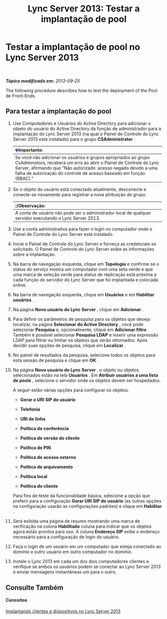 ﻿---
title: 'Lync Server 2013: Testar a implantação de pool '
TOCTitle: 'Testar a implantação de pool '
ms:assetid: ffd80617-155a-4041-bbeb-74503e7938dd
ms:mtpsurl: https://technet.microsoft.com/pt-br/library/Gg413092(v=OCS.15)
ms:contentKeyID: 49308729
ms.date: 05/19/2016
mtps_version: v=OCS.15
ms.translationtype: HT
---

# Testar a implantação de pool no Lync Server 2013

 

_**Tópico modificado em:** 2013-09-25_

The following procedure describes how to test the deployment of the Pool de Front-Ends.

## Para testar a implantação do pool

1.  Use Computadores e Usuários do Active Directory para adicionar o objeto do usuário do Active Directory da função de administrador para a implantação do Lync Server 2013 (na qual o Painel de Controle do Lync Server 2013 está instalado) para o grupo **CSAdministrator** .
    
    <table>
    <thead>
    <tr class="header">
    <th><img src="images/Gg425939.important(OCS.15).gif" title="important" alt="important" />Importante:</th>
    </tr>
    </thead>
    <tbody>
    <tr class="odd">
    <td>Se você não adicionar os usuários e grupos apropriados ao grupo CsAdministors, receberá um erro ao abrir o Painel de Controle do Lync Server, afirmando que &quot;Não autorizado: acesso negado devido a uma falha de autorização do controle de acesso baseado em função (RBAC).&quot;</td>
    </tr>
    </tbody>
    </table>


2.  Se o objeto do usuário está conectado atualmente, desconecte e conecte-se novamente para registrar a nova atribuição de grupo.
    
    <table>
    <thead>
    <tr class="header">
    <th><img src="images/Gg425756.note(OCS.15).gif" title="note" alt="note" />Observação:</th>
    </tr>
    </thead>
    <tbody>
    <tr class="odd">
    <td>A conta de usuário não pode ser o administrador local de qualquer servidor executando o Lync Server 2013.</td>
    </tr>
    </tbody>
    </table>


3.  Use a conta administrativa para fazer o login no computador onde o Painel de Controle do Lync Server está instalado.

4.  Inicie o Painel de Controle do Lync Server e forneça as credenciais se solicitado. O Painel de Controle do Lync Server exibe as informações sobre a implantação.

5.  Na barra de navegação esquerda, clique em **Topologia** e confirme se o status do serviço mostra um computador com uma seta verde e que uma marca de seleção verde para status de replicação está próxima a cada função do servidor do Lync Server que foi implantada e colocada online.

6.  Na barra de navegação esquerda, clique em **Usuários** e em **Habilitar usuários** .

7.  Na página **Novo usuário do Lync Server** , clique em **Adicionar** .

8.  Para definir os parâmetros de pesquisa para os objetos que deseja localizar, na página **Selecionar do Active Directory** , você pode selecionar **Pesquisa** e, opcionalmente, clique em **Adicionar filtro** . Também é possível selecionar **Pesquisa LDAP** e inserir uma expressão LDAP para filtrar ou limitar os objetos que serão retornados. Após decidir suas opções de pesquisa, clique em **Localizar** .

9.  No painel de resultados da pesquisa, selecione todos os objetos para esta sessão de pesquisa e clique em **OK** .

10. Na página **Novo usuário do Lync Server** , o objeto ou objetos selecionados estão na tela **Usuários** . Em **Atribuir usuários a uma lista de pools** , selecione o servidor onde os objetos devem ser hospedados.
    
    A seguir estão várias opções para configurar os objetos.
    
      - **Gerar o URI SIP do usuário**
    
      - **Telefonia**
    
      - **URI de linha**
    
      - **Política de conferência**
    
      - **Política de versão do cliente**
    
      - **Política de PIN**
    
      - **Política de acesso externo**
    
      - **Política de arquivamento**
    
      - **Política local**
    
      - **Política do cliente**
    
    Para fins de teste da funcionalidade básica, selecione a opção que preferir para a configuração **Gerar URI SIP do usuário** (as outras opções na configuração usarão as configurações padrões) e clique em **Habilitar** .

11. Será exibida uma página de resumo mostrando uma marca de verificação na coluna **Habilitado** coluna para indicar que os objetos agora estão prontos para uso. A coluna **Endereço SIP** exibe o endereço necessário para a configuração de login do usuário.

12. Faça o login de um usuário em um computador que esteja conectado ao domínio e outro usuário em outro computador no domínio.

13. Instale o Lync 2013 em cada um dos dois computadores clientes e verifique se ambos os usuários podem se conectar ao Lync Server 2013 e enviar mensagens instantâneas um para o outro.

## Consulte Também

#### Conceitos

[Implantando clientes e dispositivos no Lync Server 2013](lync-server-2013-deploying-clients-and-devices.md)

